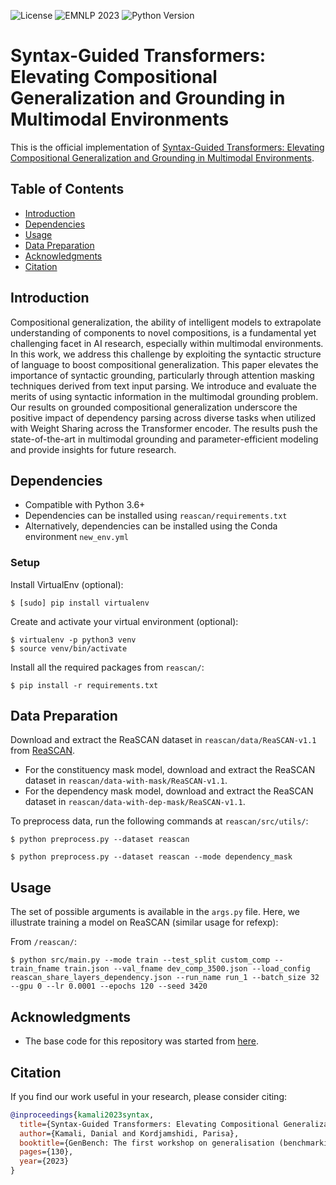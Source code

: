 
![License](https://img.shields.io/badge/license-MIT-blue.svg) ![EMNLP 2023](https://img.shields.io/badge/EMNLP-2023-orange.svg) ![Python Version](https://img.shields.io/badge/python-3.6-blue.svg)

# Syntax-Guided Transformers: Elevating Compositional Generalization and Grounding in Multimodal Environments

This is the official implementation of [Syntax-Guided Transformers: Elevating Compositional Generalization and Grounding in Multimodal Environments](https://arxiv.org/abs/2311.04364).

## Table of Contents

- [Introduction](#introduction)
- [Dependencies](#dependencies)
- [Usage](#usage)
- [Data Preparation](#data-preparation)
- [Acknowledgments](#acknowledgments)
- [Citation](#citation)

## Introduction

Compositional generalization, the ability of intelligent models to extrapolate understanding of components to novel compositions, is a fundamental yet challenging facet in AI research, especially within multimodal environments. In this work, we address this challenge by exploiting the syntactic structure of language to boost compositional generalization. This paper elevates the importance of syntactic grounding, particularly through attention masking techniques derived from text input parsing. We introduce and evaluate the merits of using syntactic information in the multimodal grounding problem. Our results on grounded compositional generalization underscore the positive impact of dependency parsing across diverse tasks when utilized with Weight Sharing across the Transformer encoder. The results push the state-of-the-art in multimodal grounding and parameter-efficient modeling and provide insights for future research.

## Dependencies

- Compatible with Python 3.6+
- Dependencies can be installed using `reascan/requirements.txt`
- Alternatively, dependencies can be installed using the Conda environment `new_env.yml`

### Setup

Install VirtualEnv (optional):

```shell
$ [sudo] pip install virtualenv
```

Create and activate your virtual environment (optional):

```shell
$ virtualenv -p python3 venv
$ source venv/bin/activate
```

Install all the required packages from `reascan/`:

```shell
$ pip install -r requirements.txt
```

## Data Preparation

Download and extract the ReaSCAN dataset in `reascan/data/ReaSCAN-v1.1` from [ReaSCAN](https://reascan.github.io/).

- For the constituency mask model, download and extract the ReaSCAN dataset in `reascan/data-with-mask/ReaSCAN-v1.1`.
- For the dependency mask model, download and extract the ReaSCAN dataset in `reascan/data-with-dep-mask/ReaSCAN-v1.1`.

To preprocess data, run the following commands at `reascan/src/utils/`:

```shell
$ python preprocess.py --dataset reascan
```

```shell
$ python preprocess.py --dataset reascan --mode dependency_mask
```

## Usage

The set of possible arguments is available in the `args.py` file. Here, we illustrate training a model on ReaSCAN (similar usage for refexp):

From `/reascan/`:

```shell
$ python src/main.py --mode train --test_split custom_comp --train_fname train.json --val_fname dev_comp_3500.json --load_config reascan_share_layers_dependency.json --run_name run_1 --batch_size 32 --gpu 0 --lr 0.0001 --epochs 120 --seed 3420
```

## Acknowledgments

- The base code for this repository was started from [here](https://github.com/ankursikarwar/Grounded-Compositional-Generalization/tree/main).

## Citation

If you find our work useful in your research, please consider citing:

```bibtex
@inproceedings{kamali2023syntax,
  title={Syntax-Guided Transformers: Elevating Compositional Generalization and Grounding in Multimodal Environments},
  author={Kamali, Danial and Kordjamshidi, Parisa},
  booktitle={GenBench: The first workshop on generalisation (benchmarking) in NLP},
  pages={130},
  year={2023}
}

```
